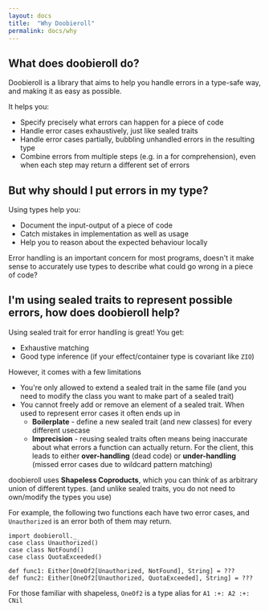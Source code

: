 ```yaml
---
layout: docs
title:  "Why Doobieroll"
permalink: docs/why
---
```


## What does doobieroll do?

Doobieroll is a library that aims to help you handle errors in a type-safe way, and 
making it as easy as possible.

It helps you:

* Specify precisely what errors can happen for a piece of code
* Handle error cases exhaustively, just like sealed traits
* Handle error cases partially, bubbling unhandled errors in the resulting type
* Combine errors from multiple steps (e.g. in a for comprehension), even when each step
  may return a different set of errors

## But why should I put errors in my type?

Using types help you:

- Document the input-output of a piece of code
- Catch mistakes in implementation as well as usage
- Help you to reason about the expected behaviour locally

Error handling is an important concern for most programs, doesn't it make sense to 
accurately use types to describe what could go wrong in a piece of code?

## I'm using sealed traits to represent possible errors, how does doobieroll help?

Using sealed trait for error handling is great! You get:

* Exhaustive matching
* Good type inference (if your effect/container type is covariant like `ZIO`)

However, it comes with a few limitations

* You're only allowed to extend a sealed trait in the same file (and you need to modify the class you want to make part of a sealed trait)
* You cannot freely add or remove an element of a sealed trait. When used to represent error cases it often ends up in
  * **Boilerplate** - define a new sealed trait (and new classes) for every different usecase
  * **Imprecision** - reusing sealed traits often means being inaccurate about what errors a function can actually return.
    For the client, this leads to either **over-handling** (dead code) or **under-handling** (missed error cases due to wildcard pattern matching)

doobieroll uses **Shapeless Coproducts**, which you can think of as arbitrary union of different types.
(and unlike sealed traits, you do not need to own/modify the types you use)

For example, the following two functions each have two error cases, and `Unauthorized` is an error both of them may return.
```:invisible
import doobieroll._
case class Unauthorized()
case class NotFound()
case class QuotaExceeded()
```
```:compile-only
def func1: Either[OneOf2[Unauthorized, NotFound], String] = ???
def func2: Either[OneOf2[Unauthorized, QuotaExceeded], String] = ???
```

For those familiar with shapeless, `OneOf2` is a type alias for `A1 :+: A2 :+: CNil`


